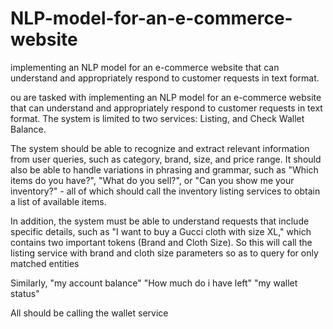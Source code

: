 # NLP-model-for-an-e-commerce-website
implementing an NLP model for an e-commerce website that can understand and appropriately respond to customer requests in text format.

ou are tasked with implementing an NLP model for an e-commerce website that can understand and appropriately respond to customer requests in text format. The system is limited to two services: Listing, and Check Wallet Balance.

The system should be able to recognize and extract relevant information from user queries, such as category, brand, size, and price range. It should also be able to handle variations in phrasing and grammar, such as "Which items do you have?", "What do you sell?", or "Can you show me your inventory?" - all of which should call the inventory listing services to obtain a list of available items.

In addition, the system must be able to understand requests that include specific details, such as "I want to buy a Gucci cloth with size XL," which contains two important tokens (Brand and Cloth Size). So this will call the listing service with brand and cloth size parameters so as to query for only matched entities

Similarly,
"my account balance"
"How much do i have left"
"my wallet status"

All should be calling the wallet service

